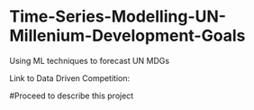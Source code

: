 # Time-Series-Modelling-UN-Millenium-Development-Goals
 Using ML techniques to forecast UN MDGs  


Link to Data Driven Competition: 


#Proceed to describe this project

